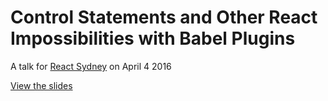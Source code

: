 # Control Statements and Other React Impossibilities with Babel Plugins
A talk for [React Sydney](http://www.meetup.com/React-Sydney/) on April 4 2016

[View the slides](http://alexgilleran.github.io/babel-plugins-talk/)

